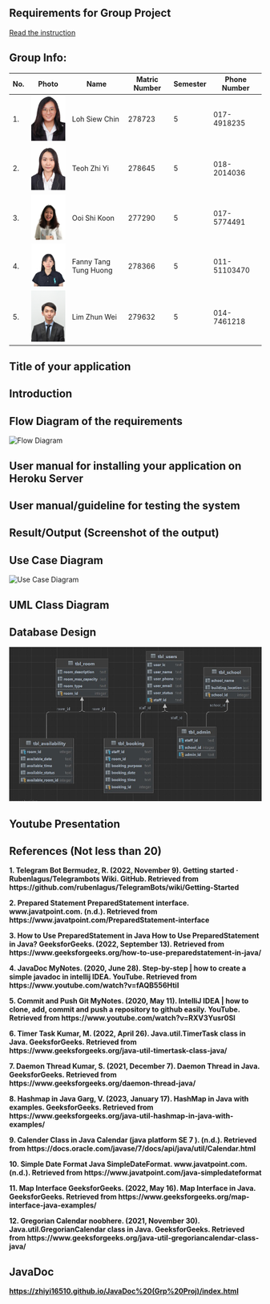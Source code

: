 ## Requirements for Group Project
[Read the instruction](https://github.com/STIW3054-A221/class-activity-soc/blob/main/GroupProject.md)

## Group Info:
| No. | Photo                                       | Name                  | Matric Number | Semester | Phone Number |
| ------------- |---------------------------------------------|-----------------------|---------------|----------|--------------|
|1.| <img src= "images/siew_chin.jpg" width=100> | Loh Siew Chin         | 278723        | 5        | 017-4918235  |
|2.| <img src= "images/zhi_yi.jpg" width=100>    | Teoh Zhi Yi           | 278645        | 5        | 018-2014036  |
|3.| <img src= "images/shi_koon.jpg" width=100>  | Ooi Shi Koon          | 277290        | 5        | 017-5774491  |
|4.| <img src= "images/fanny.jpg" width=100>     | Fanny Tang Tung Huong | 278366        | 5        | 011-51103470 |
|5.| <img src= "images/zhun_wei.JPG" width=100>  | Lim Zhun Wei          | 279632        | 5        | 014-7461218  |

## Title of your application
## Introduction
## Flow Diagram of the requirements
![Flow Diagram](https://user-images.githubusercontent.com/73092542/202361668-882423f7-1603-4687-be9a-8e40154ee2d8.jpg)

## User manual for installing your application on Heroku Server
## User manual/guideline for testing the system
## Result/Output (Screenshot of the output)
## Use Case Diagram
![Use Case Diagram](https://user-images.githubusercontent.com/73092542/202361715-e4204a2e-b55e-4bb0-8f6b-82d43273d936.jpg)

## UML Class Diagram
## Database Design
<img src= "images/database_design.jpeg">

## Youtube Presentation
## References (Not less than 20)
<p><b> 1. Telegram Bot 
Bermudez, R. (2022, November 9). Getting started · Rubenlagus/Telegrambots Wiki. GitHub. Retrieved from https://github.com/rubenlagus/TelegramBots/wiki/Getting-Started </p>

<p><b> 2. Prepared Statement 
PreparedStatement interface. www.javatpoint.com. (n.d.). Retrieved from https://www.javatpoint.com/PreparedStatement-interface </p>

<p><b> 3. How to Use PreparedStatement in Java 
How to Use PreparedStatement in Java? GeeksforGeeks. (2022, September 13). Retrieved from https://www.geeksforgeeks.org/how-to-use-preparedstatement-in-java/ </p>

<p><b> 4. JavaDoc 
MyNotes. (2020, June 28). Step-by-step | how to create a simple javadoc in intellij IDEA. YouTube. Retrieved from https://www.youtube.com/watch?v=fAQB556HtiI </p>

<p><b> 5. Commit and Push Git 
MyNotes. (2020, May 11). IntelliJ IDEA | how to clone, add, commit and push a repository to github easily. YouTube. Retrieved from https://www.youtube.com/watch?v=RXV3Yusr0SI </p>

<p><b> 6. Timer Task 
Kumar, M. (2022, April 26). Java.util.TimerTask class in Java. GeeksforGeeks. Retrieved from https://www.geeksforgeeks.org/java-util-timertask-class-java/ </p>

<p><b> 7. Daemon Thread 
Kumar, S. (2021, December 7). Daemon Thread in Java. GeeksforGeeks. Retrieved from https://www.geeksforgeeks.org/daemon-thread-java/ </p>

<p><b> 8. Hashmap in Java 
Garg, V. (2023, January 17). HashMap in Java with examples. GeeksforGeeks. Retrieved from https://www.geeksforgeeks.org/java-util-hashmap-in-java-with-examples/ </p>

<p><b> 9. Calender Class in Java 
Calendar (java platform SE 7 ). (n.d.). Retrieved from https://docs.oracle.com/javase/7/docs/api/java/util/Calendar.html </p>

<p><b> 10. Simple Date Format 
Java SimpleDateFormat. www.javatpoint.com. (n.d.). Retrieved from https://www.javatpoint.com/java-simpledateformat </p>

<p><b> 11. Map Interface 
GeeksforGeeks. (2022, May 16). Map Interface in Java. GeeksforGeeks. Retrieved from https://www.geeksforgeeks.org/map-interface-java-examples/ </p>

<p><b> 12. Gregorian Calendar 
noobhere. (2021, November 30). Java.util.GregorianCalendar class in Java. GeeksforGeeks. Retrieved from https://www.geeksforgeeks.org/java-util-gregoriancalendar-class-java/ </p>

## JavaDoc
https://zhiyi16510.github.io/JavaDoc%20(Grp%20Proj)/index.html
